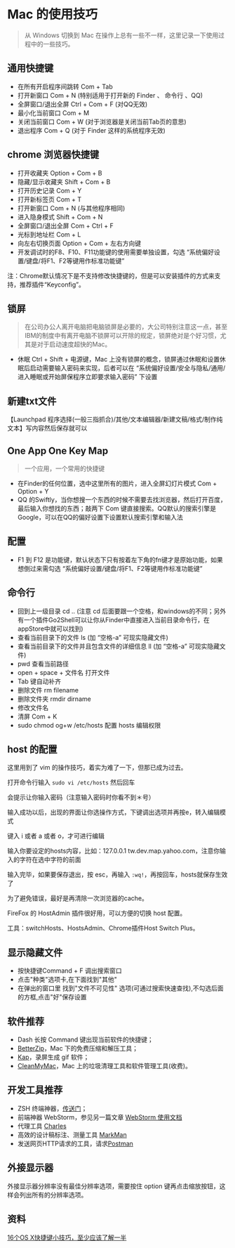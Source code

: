 # Mac 的使用技巧

> 从 Windows 切换到 Mac 在操作上总有一些不一样，这里记录一下使用过程中的一些技巧。

## 通用快捷键

- 在所有开启程序间跳转 Com + Tab
- 打开新窗口 Com + N (特别适用于打开新的 Finder 、 命令行 、QQ) 
- 全屏窗口/退出全屏 Ctrl + Com + F (对QQ无效)
- 最小化当前窗口 Com + M
- 关闭当前窗口 Com + W   (对于浏览器是关闭当前Tab页的意思)
- 退出程序 Com + Q (对于 Finder 这样的系统程序无效)

## chrome 浏览器快捷键

- 打开收藏夹 Option + Com + B
- 隐藏/显示收藏夹 Shift + Com + B
- 打开历史记录 Com + Y
- 打开新标签页 Com + T
- 打开新窗口 Com + N (与其他程序相同)
- 进入隐身模式 Shift + Com + N
- 全屏窗口/退出全屏 Com + Ctrl + F
- 光标到地址栏 Com + L
- 向左右切换页面 Option + Com + 左右方向键
- 开发调试时的F8、F10、F11功能键的使用需要单独设置，勾选 “系统偏好设置/键盘/将F1、F2等键用作标准功能键”

注：Chrome默认情况下是不支持修改快捷键的，但是可以安装插件的方式来支持，推荐插件“Keyconfig”。

## 锁屏

> 在公司办公人离开电脑把电脑锁屏是必要的，大公司特别注意这一点，甚至IBM的制度中有离开电脑不锁屏可以开除的规定，锁屏绝对是个好习惯，尤其是对于启动速度超快的Mac。

- 休眠 Ctrl + Shift + 电源键，Mac 上没有锁屏的概念，锁屏通过休眠和设置休眠后启动需要输入密码来实现，后者可以在 “系统偏好设置/安全与隐私/通用/进入睡眠或开始屏保程序立即要求输入密码” 下设置

## 新建txt文件

【Launchpad 程序选择(一般三指抓合)/其他/文本编辑器/新建文稿/格式/制作纯文本】写内容然后保存就可以

## One App One Key Map

> 一个应用，一个常用的快捷键

- 在Finder的任何位置，选中这里所有的图片，进入全屏幻灯片模式 Com + Option + Y 
- QQ 的Swiftly，当你想搜一个东西的时候不需要去找浏览器，然后打开百度，最后输入你想找的东西；敲两下 Com 键直接搜索。QQ默认的搜索引擎是Google，可以在QQ的偏好设置下设置默认搜索引擎和输入法

## 配置

- F1 到 F12 是功能键，默认状态下只有按着左下角的fn键才是原始功能，如果想倒过来需勾选 “系统偏好设置/键盘/将F1、F2等键用作标准功能键”

## 命令行

- 回到上一级目录 cd .. (注意 cd 后面要跟一个空格，和windows的不同；另外有一个插件Go2Shell可以让你从Finder中直接进入当前目录命令行，在appStore中就可以找到)
- 查看当前目录下的文件 ls (加 “空格-a” 可现实隐藏文件)
- 查看当前目录下的文件并且包含文件的详细信息 ll (加 “空格-a” 可现实隐藏文件)
- pwd 查看当前路径
- open + space + 文件名 打开文件
- Tab 键自动补齐
- 删除文件 rm filename
- 删除文件夹 rmdir dirname
- 修改文件名 
- 清屏 Com + K
- sudo chmod og+w /etc/hosts 配置 hosts 编辑权限

## host 的配置

这里用到了 vim 的操作技巧，着实为难了一下，但那已成为过去。

打开命令行输入 `sudo vi /etc/hosts` 然后回车

会提示让你输入密码（注意输入密码时你看不到＊号）

输入成功以后，出现的界面让你选操作方式，下键调出选项并再按e，转入编辑模式

键入 i 或者 a 或者 o，才可进行编辑

输入你要设定的hosts内容，比如：127.0.0.1 tw.dev.map.yahoo.com，注意你输入的字符在选中字符的前面

输入完毕，如果要保存退出，按 esc，再输入 `:wq!`，再按回车，hosts就保存生效了

为了避免错误，最好是再清除一次浏览器的cache。

FireFox 的 HostAdmin 插件很好用，可以方便的切换 host 配置。

工具：switchHosts、HostsAdmin、Chrome插件Host Switch Plus。

## 显示隐藏文件

- 按快捷键Command + F 调出搜索窗口
- 点击"种类"选项卡,在下面找到"其他"
- 在弹出的窗口里 找到"文件不可见性" 选项(可通过搜索快速查找),不勾选后面的方框,点击"好"保存设置

## 软件推荐

- Dash 长按 Command 键出现当前软件的快捷键；
- [BetterZip](https://macitbetter.com/)，Mac 下的免费压缩和解压工具；
- [Kap](https://getkap.co/)，录屏生成 gif 软件； 
- [CleanMyMac](https://macpaw.com/cleanmymac)，Mac 上的垃圾清理工具和软件管理工具(收费)。

## 开发工具推荐

- ZSH 终端神器，[传送门](http://blog.163.com/qy_gong/blog/static/1718738792013102992830558/)；
- 前端神器 WebStorm，参见另一篇文章 [WebStorm 使用文档](/index.html#!/articles/webstorm)
- 代理工具 [Charles](https://www.charlesproxy.com/)
- 高效的设计稿标注、测量工具 [MarkMan](http://www.getmarkman.com/)
- 发送网页HTTP请求的工具，请求[Postman](https://www.getpostman.com/apps)

## 外接显示器

外接显示器分辨率没有最佳分辨率选项，需要按住 option 键再点击缩放按钮，这样会列出所有的分辨率选项。

## 资料

[16个OS X快捷键小技巧，至少应该了解一半](http://www.macx.cn/thread-2050934-1-1.html)



